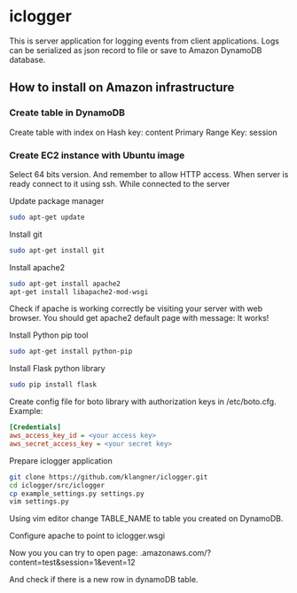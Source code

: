 # iclogger

This is server application for logging events from client applications. 
Logs can be serialized as json record to file or save to Amazon DynamoDB database.

## How to install on Amazon infrastructure

### Create table in DynamoDB
Create table with index on
Hash key: content
Primary Range Key: session


### Create EC2 instance with Ubuntu image
Select 64 bits version. And remember to allow HTTP access.
When server is ready connect to it using ssh.
While connected to the server


Update package manager
```sh
sudo apt-get update
```

Install git
```sh
sudo apt-get install git
```

Install apache2
```sh
sudo apt-get install apache2
apt-get install libapache2-mod-wsgi
```

Check if apache is working correctly be visiting your server with web browser. You should get apache2 default page with message: It works!

Install Python pip tool
```sh
sudo apt-get install python-pip
```

Install Flask python library
```sh
sudo pip install flask
```

Create config file for boto library with authorization keys in /etc/boto.cfg.
Example:
```ini
[Credentials]
aws_access_key_id = <your access key>
aws_secret_access_key = <your secret key>
```

Prepare iclogger application
```sh
git clone https://github.com/klangner/iclogger.git
cd iclogger/src/iclogger
cp example_settings.py settings.py
vim settings.py
```
Using vim editor change TABLE_NAME to table you created on DynamoDB.

Configure apache to point to iclogger.wsgi

Now you you can try to open page:
<ec2>.amazonaws.com/?content=test&session=1&event=12

And check if there is a new row in dynamoDB table.





